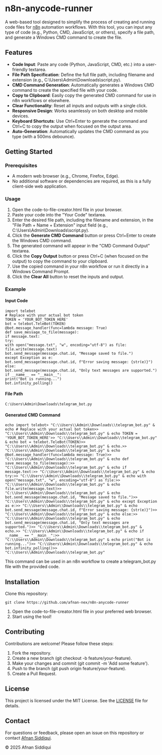 # **n8n-anycode-runner**

A web-based tool designed to simplify the process of creating and running code files for [n8n](https://n8n.io/) automation workflows. With this tool, you can input any type of code (e.g., Python, CMD, JavaScript, or others), specify a file path, and generate a Windows CMD command to create the file.

## **Features**

*   **Code Input**: Paste any code (Python, JavaScript, CMD, etc.) into a user-friendly textarea.
*   **File Path Specification**: Define the full file path, including filename and extension (e.g., C:\\Users\\Admin\\Downloads\\script.py).
*   **CMD Command Generation**: Automatically generates a Windows CMD command to create the specified file with your code.
*   **Copy to Clipboard**: Easily copy the generated CMD command for use in n8n workflows or elsewhere.
*   **Clear Functionality**: Reset all inputs and outputs with a single click.
*   **Responsive Design**: Works seamlessly on both desktop and mobile devices.
*   **Keyboard Shortcuts**: Use Ctrl+Enter to generate the command and Ctrl+C to copy the output when focused on the output area.
*   **Auto-Generation**: Automatically updates the CMD command as you type (with a 500ms debounce).

## **Getting Started**

### **Prerequisites**

*   A modern web browser (e.g., Chrome, Firefox, Edge).
*   No additional software or dependencies are required, as this is a fully client-side web application.

### **Usage**

1.  Open the code-to-file-creator.html file in your browser.
2.  Paste your code into the "Your Code" textarea.
3.  Enter the desired file path, including the filename and extension, in the "File Path + Name + Extension" input field (e.g., C:\\Users\\Admin\\Downloads\\script.py).
4.  Click the **Generate CMD Command** button or press Ctrl+Enter to create the Windows CMD command.
5.  The generated command will appear in the "CMD Command Output" textarea.
6.  Click the **Copy Output** button or press Ctrl+C (when focused on the output) to copy the command to your clipboard.
7.  Use the copied command in your n8n workflow or run it directly in a Windows Command Prompt.
8.  Click the **Clear All** button to reset the inputs and output.

### **Example**

#### **Input Code**
```
import telebot
# Replace with your actual bot token
TOKEN = 'YOUR_BOT_TOKEN_HERE'
bot = telebot.TeleBot(TOKEN)
@bot.message_handler(func=lambda message: True)
def save_message_to_file(message):
if message.text:
try:
with open("message.txt", "w", encoding="utf-8") as file:
file.write(message.text)
bot.send_message(message.chat.id, "Message saved to file.")
except Exception as e:
bot.send_message(message.chat.id, f"Error saving message: {str(e)}")
else:
bot.send_message(message.chat.id, "Only text messages are supported.")
if __name__ == "__main__":
print("Bot is running...")
bot.infinity_polling()
```
#### **File Path**
```
C:\Users\Admin\Downloads\telegram_bot.py
```
#### **Generated CMD Command**
```
echo import telebot> "C:\\Users\\Admin\\Downloads\\telegram_bot.py" & echo # Replace with your actual bot token>> "C:\\Users\\Admin\\Downloads\\telegram_bot.py" & echo TOKEN = 'YOUR_BOT_TOKEN_HERE'>> "C:\\Users\\Admin\\Downloads\\telegram_bot.py" & echo bot = telebot.TeleBot(TOKEN)>> "C:\\Users\\Admin\\Downloads\\telegram_bot.py" & echo.>> "C:\\Users\\Admin\\Downloads\\telegram_bot.py" & echo @bot.message_handler(func=lambda message: True)>> "C:\\Users\\Admin\\Downloads\\telegram_bot.py" & echo def save_message_to_file(message):>> "C:\\Users\\Admin\\Downloads\\telegram_bot.py" & echo if message.text:>> "C:\\Users\\Admin\\Downloads\\telegram_bot.py" & echo try:>> "C:\\Users\\Admin\\Downloads\\telegram_bot.py" & echo with open("message.txt", "w", encoding="utf-8") as file:>> "C:\\Users\\Admin\\Downloads\\telegram_bot.py" & echo file.write(message.text)>> "C:\\Users\\Admin\\Downloads\\telegram_bot.py" & echo bot.send_message(message.chat.id, "Message saved to file.")>> "C:\\Users\\Admin\\Downloads\\telegram_bot.py" & echo except Exception as e:>> "C:\\Users\\Admin\\Downloads\\telegram_bot.py" & echo bot.send_message(message.chat.id, f"Error saving message: {str(e)}")>> "C:\\Users\\Admin\\Downloads\\telegram_bot.py" & echo else:>> "C:\\Users\\Admin\\Downloads\\telegram_bot.py" & echo bot.send_message(message.chat.id, "Only text messages are supported.")>> "C:\\Users\\Admin\\Downloads\\telegram_bot.py" & echo.>> "C:\\Users\\Admin\\Downloads\\telegram_bot.py" & echo if __name__ == "__main__":>> "C:\\Users\\Admin\\Downloads\\telegram_bot.py" & echo print("Bot is running...")>> "C:\\Users\\Admin\\Downloads\\telegram_bot.py" & echo bot.infinity_polling()>> "C:\\Users\\Admin\\Downloads\\telegram_bot.py"
```
This command can be used in an n8n workflow to create a telegram_bot.py file with the provided code.

## **Installation**

Clone this repository:  
```
git clone https://github.com/afnan-nex/n8n-anycode-runner
```
1.  Open the code-to-file-creator.html file in your preferred web browser.
2.  Start using the tool!

## **Contributing**

Contributions are welcome! Please follow these steps:

1.  Fork the repository.
2.  Create a new branch (git checkout -b feature/your-feature).
3.  Make your changes and commit (git commit -m 'Add some feature').
4.  Push to the branch (git push origin feature/your-feature).
5.  Create a Pull Request.

## **License**

This project is licensed under the MIT License. See the [LICENSE](https://grok.com/chat/LICENSE) file for details.

## **Contact**

For questions or feedback, please open an issue on this repository or contact [Afnan Siddiqui](https://github.com/afnan-nex).

© 2025 Afnan Siddiqui
